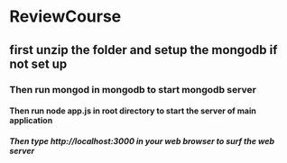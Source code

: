 # ReviewCourse
## first unzip the folder and setup the mongodb if not set up
### Then run mongod in mongodb to start mongodb server
#### Then run node app.js in root directory to start the server of main application
##### Then type http://localhost:3000 in your web browser to surf the web server

